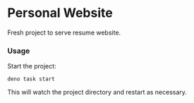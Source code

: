 # Personal Website
Fresh project to serve resume website.

### Usage

Start the project:

```
deno task start
```

This will watch the project directory and restart as necessary.
